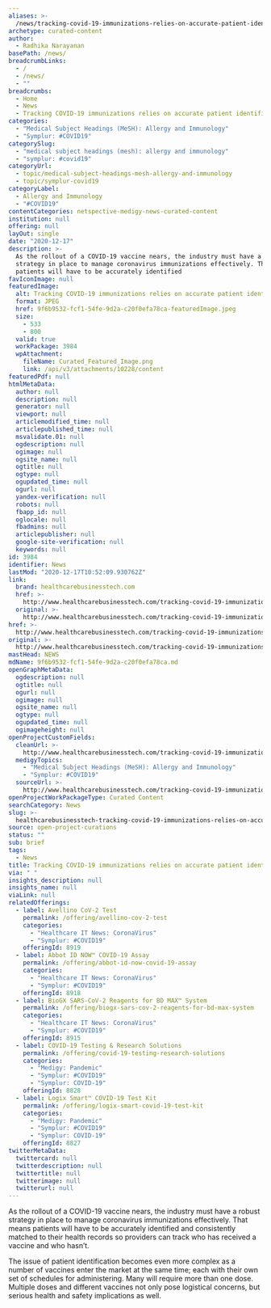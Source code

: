 ```yaml
---
aliases: >-
  /news/tracking-covid-19-immunizations-relies-on-accurate-patient-identification
archetype: curated-content
author:
  - Radhika Narayanan
basePath: /news/
breadcrumbLinks:
  - /
  - /news/
  - ""
breadcrumbs:
  - Home
  - News
  - Tracking COVID-19 immunizations relies on accurate patient identification
categories:
  - "Medical Subject Headings (MeSH): Allergy and Immunology"
  - "Symplur: #COVID19"
categorySlug:
  - "medical subject headings (mesh): allergy and immunology"
  - "symplur: #covid19"
categoryUrl:
  - topic/medical-subject-headings-mesh-allergy-and-immunology
  - topic/symplur-covid19
categoryLabel:
  - Allergy and Immunology
  - "#COVID19"
contentCategories: netspective-medigy-news-curated-content
institution: null
offering: null
layOut: single
date: "2020-12-17"
description: >-
  As the rollout of a COVID-19 vaccine nears, the industry must have a robust
  strategy in place to manage coronavirus immunizations effectively. That means
  patients will have to be accurately identified
favIconImage: null
featuredImage:
  alt: Tracking COVID-19 immunizations relies on accurate patient identification
  format: JPEG
  href: 9f6b9532-fcf1-54fe-9d2a-c20f0efa78ca-featuredImage.jpeg
  size:
    - 533
    - 800
  valid: true
  workPackage: 3984
  wpAttachment:
    fileName: Curated_Featured_Image.png
    link: /api/v3/attachments/10228/content
featuredPdf: null
htmlMetaData:
  author: null
  description: null
  generator: null
  viewport: null
  articlemodified_time: null
  articlepublished_time: null
  msvalidate.01: null
  ogdescription: null
  ogimage: null
  ogsite_name: null
  ogtitle: null
  ogtype: null
  ogupdated_time: null
  ogurl: null
  yandex-verification: null
  robots: null
  fbapp_id: null
  oglocale: null
  fbadmins: null
  articlepublisher: null
  google-site-verification: null
  keywords: null
id: 3984
identifier: News
lastMod: "2020-12-17T10:52:09.930762Z"
link:
  brand: healthcarebusinesstech.com
  href: >-
    http://www.healthcarebusinesstech.com/tracking-covid-19-immunizations-relies-on-accurate-patient-identification/
  original: >-
    http://www.healthcarebusinesstech.com/tracking-covid-19-immunizations-relies-on-accurate-patient-identification/
href: >-
  http://www.healthcarebusinesstech.com/tracking-covid-19-immunizations-relies-on-accurate-patient-identification/
original: >-
  http://www.healthcarebusinesstech.com/tracking-covid-19-immunizations-relies-on-accurate-patient-identification/
mastHead: NEWS
mdName: 9f6b9532-fcf1-54fe-9d2a-c20f0efa78ca.md
openGraphMetaData:
  ogdescription: null
  ogtitle: null
  ogurl: null
  ogimage: null
  ogsite_name: null
  ogtype: null
  ogupdated_time: null
  ogimageheight: null
openProjectCustomFields:
  cleanUrl: >-
    http://www.healthcarebusinesstech.com/tracking-covid-19-immunizations-relies-on-accurate-patient-identification/
  medigyTopics:
    - "Medical Subject Headings (MeSH): Allergy and Immunology"
    - "Symplur: #COVID19"
  sourceUrl: >-
    http://www.healthcarebusinesstech.com/tracking-covid-19-immunizations-relies-on-accurate-patient-identification/
openProjectWorkPackageType: Curated Content
searchCategory: News
slug: >-
  healthcarebusinesstech-tracking-covid-19-immunizations-relies-on-accurate-patient-identification-test
source: open-project-curations
status: ""
sub: brief
tags:
  - News
title: Tracking COVID-19 immunizations relies on accurate patient identification
via: " "
insights_description: null
insights_name: null
viaLink: null
relatedOfferings:
  - label: Avellino CoV-2 Test
    permalink: /offering/avellino-cov-2-test
    categories:
      - "Healthcare IT News: CoronaVirus"
      - "Symplur: #COVID19"
    offeringId: 8919
  - label: Abbot ID NOW™ COVID-19 Assay
    permalink: /offering/abbot-id-now-covid-19-assay
    categories:
      - "Healthcare IT News: CoronaVirus"
      - "Symplur: #COVID19"
    offeringId: 8918
  - label: BioGX SARS-CoV-2 Reagents for BD MAX™ System
    permalink: /offering/biogx-sars-cov-2-reagents-for-bd-max-system
    categories:
      - "Healthcare IT News: CoronaVirus"
      - "Symplur: #COVID19"
    offeringId: 8915
  - label: COVID-19 Testing & Research Solutions
    permalink: /offering/covid-19-testing-research-solutions
    categories:
      - "Medigy: Pandemic"
      - "Symplur: #COVID19"
      - "Symplur: COVID-19"
    offeringId: 8828
  - label: Logix Smart™ COVID-19 Test Kit
    permalink: /offering/logix-smart-covid-19-test-kit
    categories:
      - "Medigy: Pandemic"
      - "Symplur: #COVID19"
      - "Symplur: COVID-19"
    offeringId: 8827
twitterMetaData:
  twittercard: null
  twitterdescription: null
  twittertitle: null
  twitterimage: null
  twitterurl: null
---
```


<p>As the rollout of a COVID-19 vaccine nears, the industry must have a robust strategy in place to manage coronavirus immunizations effectively. That means patients will have to be accurately identified and consistently matched to their health records so providers can track who has received a vaccine and who hasn’t.</p><p>The issue of patient identification becomes even more complex as a number of vaccines enter the market at the same time; each with their own set of schedules for administering. Many will require more than one dose. Multiple doses and different vaccines not only pose logistical concerns, but serious health and safety implications as well.</p>
